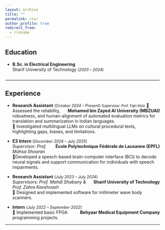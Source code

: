 ```yaml
---
layout: archive
title: ""
permalink: /cv/
author_profile: true
redirect_from:
  - /resume
---
```


## Education
- **B.Sc. in Electrical Engineering**  
  Sharif University of Technology <span style="font-size:0.9em;">(*2020 – 2024*)</span>

<hr style="border:0.5px solid #ddd; margin:25px 0;">

## Experience

- **Research Assistant** <span style="font-size:0.9em;">(*October 2024 – Present*)</span>  <span style="float:right; font-weight:bold;">
    <a href="https://mbzuai.ac.ae/" target="_blank" style="color: inherit; text-decoration: none;">Mohamed bin Zayed AI University (MBZUAI)</a>
  </span>
  <span style="font-size:0.8em;">Supervisor: Prof. Fajri Koto</span>
  🔹 Assessed the reliability, robustness, and human-alignment of automated evaluation metrics for translation and summarization in Indian languages.<br>
  🔹 Investigated multilingual LLMs on cultural procedural texts, highlighting gaps, biases, and limitations.

- **E3 Intern** <span style="font-size:0.9em;">(*December 2024 – July 2025*)</span> <span style="float:right; font-weight:bold;">
    <a href="https://www.epfl.ch/en/" target="_blank" style="color: inherit; text-decoration: none;">École Polytechnique Fédérale de Lausanne (EPFL)</a>
  </span>  
  _Supervisor: Prof. Mahsa Shoaran_  
  🔹Developed a speech-based brain-computer interface (BCI) to decode neural signals and support communication for individuals with speech impairments. 

- **Research Assistant** <span style="font-size:0.9em;">(*July 2023 – July 2024*)</span> <span style="float:right; font-weight:bold;">
    <a href="https://en.sharif.ir/" target="_blank" style="color: inherit; text-decoration: none;">Sharif University of Technology</a>
  </span>  
  _Supervisors: Prof. Mahdi Shabany & Prof. Zahra Kavehvash_ <br>
  🔹 Designed and implemented software for millimeter wave body scanners.
  

- **Intern** <span style="font-size:0.9em;">(*July 2022 – September 2022*)</span>  <span style="float:right; font-weight:bold;">
    <a href="https://behyaar.com/en" target="_blank" style="color: inherit; text-decoration: none;">Behyaar Medical Equipment Company</a>
  </span>  
  🔹 Implemented basic FPGA programming projects.
  
---
